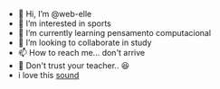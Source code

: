- 👋 Hi, I’m @web-elle
- 👀 I’m interested in sports
- 🌱 I’m currently learning pensamento computacional
- 💞️ I’m looking to collaborate in study
- 📫 How to reach me... don't arrive 
- 🌙 Don't trust your teacher.. 😆
- i love this [sound](https://youtu.be/K-nijQl1QCY)
<!---
web-elle/web-elle is a ✨ special ✨ repository because its `README.md` (this file) appears on your GitHub profile.
You can click the Preview link to take a look at your changes.
--->
